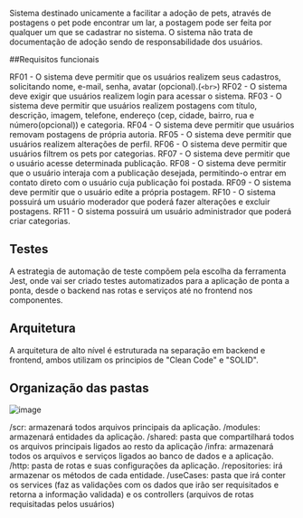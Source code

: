 Sistema destinado unicamente a facilitar a adoção de pets, através de postagens o pet pode encontrar um lar,
a postagem pode ser feita por qualquer um que se cadastrar no sistema. O sistema não trata de documentação de adoção sendo de responsabilidade dos usuários.

##Requisitos funcionais

RF01 - O sistema deve permitir que os usuários realizem seus cadastros, solicitando nome, e-mail, senha, avatar (opcional).(`<br>`)
RF02 - O sistema deve exigir que usuários realizem login para acessar o sistema.
RF03 - O sistema deve permitir que usuários realizem postagens com título, descrição, imagem, telefone,  endereço (cep, cidade, bairro, rua e número(opcional)) e categoria.
RF04 - O sistema deve permitir que usuários removam postagens de própria autoria.
RF05 - O sistema deve permitir que usuários realizem alterações de perfil.
RF06 - O sistema deve permitir que usuários filtrem os pets por categorias.
RF07 - O sistema deve permitir que o usuário acesse determinada publicação.
RF08 - O sistema deve permitir que o usuário interaja com a publicação desejada, permitindo-o entrar em contato direto com o usuário cuja publicação foi postada.
RF09 - O sistema deve permitir que o usuário edite a própria postagem.
RF10 - O sistema possuirá um usuário moderador que poderá fazer alterações e excluir postagens.
RF11 - O sistema possuirá um usuário administrador que poderá criar categorias.

## Testes

A estrategia de automação de teste compõem pela escolha da ferramenta Jest, onde vai ser criado testes automatizados para a aplicação de ponta a ponta, 
desde o backend nas rotas e serviços até no frontend nos componentes.

## Arquitetura

A arquitetura de alto nível é estruturada na separação em backend e frontend, ambos utilizam os principios de "Clean Code" e "SOLID".

## Organização das pastas

![image](https://user-images.githubusercontent.com/44647477/227385838-277069fa-3b4b-4c26-99da-dabdd650543e.png)

/scr: armazenará todos arquivos principais da aplicação.
/modules: armazenará entidades da aplicação.
/shared: pasta que compartilhará todos os arquivos principais ligados ao resto da aplicação
/infra: armazenará todos os arquivos e serviços ligados ao banco de dados e a aplicação.
/http: pasta de rotas e suas configurações da aplicação.
/repositories: irá armazenar os métodos de cada entidade.
/useCases: pasta que irá conter os services (faz as validações com os dados que irão ser requisitados e retorna a informação validada) e os controllers (arquivos de rotas requisitadas pelos usuários)


